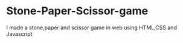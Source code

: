 # Stone-Paper-Scissor-game
I made a stone,paper and scissor game in web using HTML,CSS and Javascript
